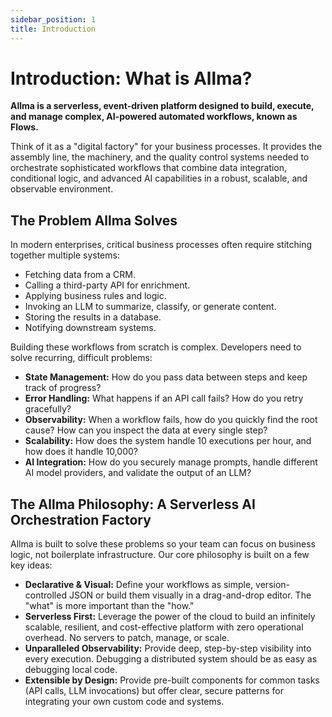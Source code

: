 ```yaml
---
sidebar_position: 1
title: Introduction
---
```


# Introduction: What is Allma?

**Allma is a serverless, event-driven platform designed to build, execute, and manage complex, AI-powered automated workflows, known as Flows.**

Think of it as a "digital factory" for your business processes. It provides the assembly line, the machinery, and the quality control systems needed to orchestrate sophisticated workflows that combine data integration, conditional logic, and advanced AI capabilities in a robust, scalable, and observable environment.

## The Problem Allma Solves

In modern enterprises, critical business processes often require stitching together multiple systems:
- Fetching data from a CRM.
- Calling a third-party API for enrichment.
- Applying business rules and logic.
- Invoking an LLM to summarize, classify, or generate content.
- Storing the results in a database.
- Notifying downstream systems.

Building these workflows from scratch is complex. Developers need to solve recurring, difficult problems:
- **State Management:** How do you pass data between steps and keep track of progress?
- **Error Handling:** What happens if an API call fails? How do you retry gracefully?
- **Observability:** When a workflow fails, how do you quickly find the root cause? How can you inspect the data at every single step?
- **Scalability:** How does the system handle 10 executions per hour, and how does it handle 10,000?
- **AI Integration:** How do you securely manage prompts, handle different AI model providers, and validate the output of an LLM?

## The Allma Philosophy: A Serverless AI Orchestration Factory

Allma is built to solve these problems so your team can focus on business logic, not boilerplate infrastructure. Our core philosophy is built on a few key ideas:

- **Declarative & Visual:** Define your workflows as simple, version-controlled JSON or build them visually in a drag-and-drop editor. The "what" is more important than the "how."
- **Serverless First:** Leverage the power of the cloud to build an infinitely scalable, resilient, and cost-effective platform with zero operational overhead. No servers to patch, manage, or scale.
- **Unparalleled Observability:** Provide deep, step-by-step visibility into every execution. Debugging a distributed system should be as easy as debugging local code.
- **Extensible by Design:** Provide pre-built components for common tasks (API calls, LLM invocations) but offer clear, secure patterns for integrating your own custom code and systems.